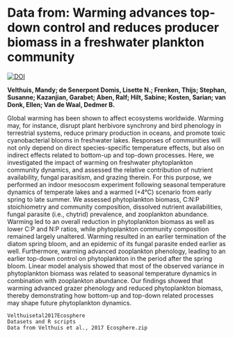 # Data from: Warming advances top-down control and reduces producer biomass in a freshwater plankton community
[![DOI](https://zenodo.org/badge/DOI/10.5061/dryad.6tv0f.svg)](https://doi.org/10.5061/dryad.6tv0f)

**Velthuis, Mandy; de Senerpont Domis, Lisette N.; Frenken, Thijs; Stephan, Susanne; Kazanjian, Garabet; Aben, Ralf; Hilt, Sabine; Kosten, Sarian; van Donk, Ellen; Van de Waal, Dedmer B.**

Global warming has been shown to affect ecosystems worldwide. Warming may, for instance, disrupt plant herbivore synchrony and bird phenology in terrestrial systems, reduce primary production in oceans, and promote toxic cyanobacterial blooms in freshwater lakes. Responses of communities will not only depend on direct species-specific temperature effects, but also on indirect effects related to bottom-up and top-down processes. Here, we investigated the impact of warming on freshwater phytoplankton community dynamics, and assessed the relative contribution of nutrient availability, fungal parasitism, and grazing therein. For this purpose, we performed an indoor mesocosm experiment following seasonal temperature dynamics of temperate lakes and a warmed (+4°C) scenario from early spring to late summer. We assessed phytoplankton biomass, C:N:P stoichiometry and community composition, dissolved nutrient availabilities, fungal parasite (i.e., chytrid) prevalence, and zooplankton abundance. Warming led to an overall reduction in phytoplankton biomass as well as lower C:P and N:P ratios, while phytoplankton community composition remained largely unaltered. Warming resulted in an earlier termination of the diatom spring bloom, and an epidemic of its fungal parasite ended earlier as well. Furthermore, warming advanced zooplankton phenology, leading to an earlier top-down control on phytoplankton in the period after the spring bloom. Linear model analysis showed that most of the observed variance in phytoplankton biomass was related to seasonal temperature dynamics in combination with zooplankton abundance. Our findings showed that warming advanced grazer phenology and reduced phytoplankton biomass, thereby demonstrating how bottom-up and top-down related processes may shape future phytoplankton dynamics.

```
Velthuisetal2017Ecosphere
Datasets and R scripts
Data from Velthuis et al., 2017 Ecosphere.zip
```
